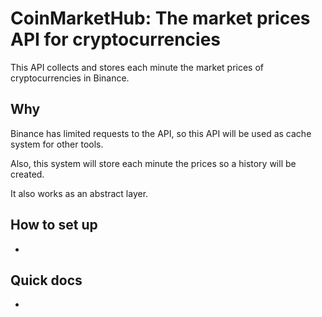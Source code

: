 # CoinMarketHub: The market prices API for cryptocurrencies

This API collects and stores each minute the market prices of cryptocurrencies in Binance.

## Why

Binance has limited requests to the API, so this API will be used as cache system for other tools.

Also, this system will store each minute the prices so a history will be created.

It also works as an abstract layer.

## How to set up

- 

## Quick docs

-
